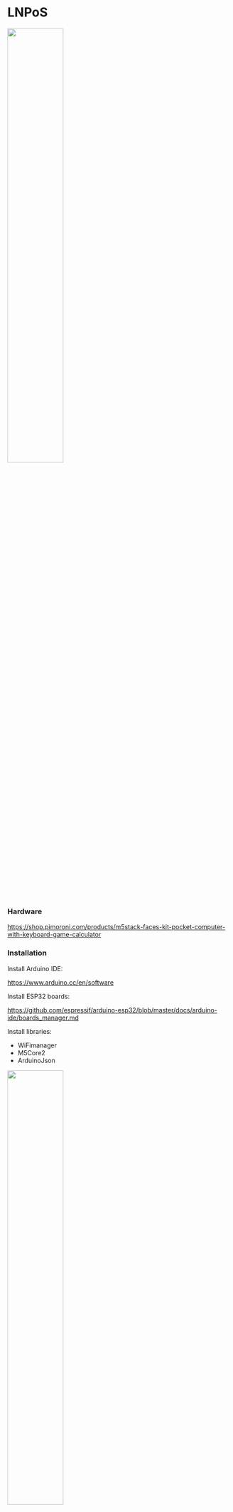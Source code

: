 
# LNPoS

<img src="https://user-images.githubusercontent.com/33088785/110760353-883db880-8246-11eb-92bb-b371a629292e.png" width="50%">

### Hardware

https://shop.pimoroni.com/products/m5stack-faces-kit-pocket-computer-with-keyboard-game-calculator

### Installation

Install Arduino IDE: 

https://www.arduino.cc/en/software

Install ESP32 boards: 

https://github.com/espressif/arduino-esp32/blob/master/docs/arduino-ide/boards_manager.md

Install libraries:
- WiFimanager
- M5Core2
- ArduinoJson

<img src="https://i.imgur.com/KEg2QsN.png" width="50%">

Upload code!

### Usage

Press A on the M5Stack during "INITIALIZING" screen<br/>
Connect to the WiFi captive portal SSID: "⚡lnpos⚡" PASS: "password1"<br/>
Enter your LNBits details<br/>

<img src="https://i.imgur.com/QIilvsM.png" width="50%">

### Notes

To create a splash image, you can use the
[Online Image to C Array Converter](https://littlevgl.com/image-to-c-array).

### <a href="https://github.com/arcbtc/M5StackSats">Old version</a>
